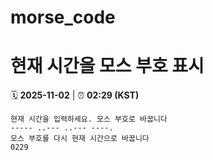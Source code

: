# morse_code
# 현재 시간을 모스 부호 표시
<!-- MORSE_TIME_START -->
🗓️ **2025-11-02** | ⏰ **02:29 (KST)**

```
현재 시간을 입력하세요. 모스 부호로 바꿉니다
----- ..--- ..--- ----.
모스 부호를 다시 현재 시간으로 바꿉니다
0229
```
<!-- MORSE_TIME_END -->
